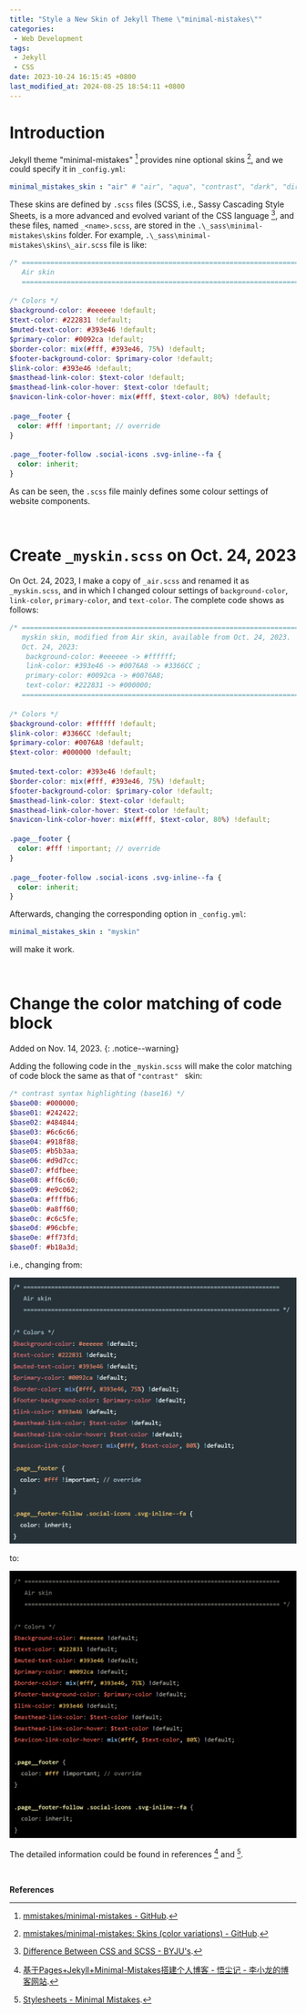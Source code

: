 ```yaml
---
title: "Style a New Skin of Jekyll Theme \"minimal-mistakes\""
categories:
 - Web Development
tags:
 - Jekyll
 - CSS
date: 2023-10-24 16:15:45 +0800
last_modified_at: 2024-08-25 18:54:11 +0800
---
```


# Introduction

Jekyll theme "minimal-mistakes" [^1] provides nine optional skins [^2], and we could specify it in `_config.yml`:

```yaml
minimal_mistakes_skin : "air" # "air", "aqua", "contrast", "dark", "dirt", "neon", "mint", "plum", "sunrise"
```

These skins are defined by `.scss` files (SCSS, i.e., Sassy Cascading Style Sheets, is a more advanced and evolved variant of the CSS language [^3], and these files, named `_<name>.scss`, are stored in the `.\_sass\minimal-mistakes\skins` folder. For example, `.\_sass\minimal-mistakes\skins\_air.scss` file is like:

```scss
/* ==========================================================================
   Air skin
   ========================================================================== */

/* Colors */
$background-color: #eeeeee !default;
$text-color: #222831 !default;
$muted-text-color: #393e46 !default;
$primary-color: #0092ca !default;
$border-color: mix(#fff, #393e46, 75%) !default;
$footer-background-color: $primary-color !default;
$link-color: #393e46 !default;
$masthead-link-color: $text-color !default;
$masthead-link-color-hover: $text-color !default;
$navicon-link-color-hover: mix(#fff, $text-color, 80%) !default;

.page__footer {
  color: #fff !important; // override
}

.page__footer-follow .social-icons .svg-inline--fa {
  color: inherit;
}
```

As can be seen, the `.scss` file mainly defines some colour settings of website components.

<br>

# Create `_myskin.scss` on Oct. 24, 2023

On Oct. 24, 2023, I make a copy of `_air.scss` and renamed it as `_myskin.scss`, and in which I changed colour settings of `background-color`, `link-color`, `primary-color`, and `text-color`. The complete code shows as follows:

```scss
/* ==========================================================================
   myskin skin, modified from Air skin, available from Oct. 24, 2023.
   Oct. 24, 2023:
    background-color: #eeeeee -> #ffffff;
    link-color: #393e46 -> #0076A8 -> #3366CC ;
    primary-color: #0092ca -> #0076A8;
    text-color: #222831 -> #000000;
   ========================================================================== */

/* Colors */
$background-color: #ffffff !default;
$link-color: #3366CC !default;
$primary-color: #0076A8 !default;
$text-color: #000000 !default;

$muted-text-color: #393e46 !default;
$border-color: mix(#fff, #393e46, 75%) !default;
$footer-background-color: $primary-color !default;
$masthead-link-color: $text-color !default;
$masthead-link-color-hover: $text-color !default;
$navicon-link-color-hover: mix(#fff, $text-color, 80%) !default;

.page__footer {
  color: #fff !important; // override
}

.page__footer-follow .social-icons .svg-inline--fa {
  color: inherit;
}
```

Afterwards, changing the corresponding option in `_config.yml`:

```yaml
minimal_mistakes_skin : "myskin"
```

will make it work.

<br>

# Change the color matching of code block

Added on Nov. 14, 2023.
{: .notice--warning}

Adding the following code in the `_myskin.scss` will make the color matching of code block the same as that of `"contrast" ` skin:

```scss
/* contrast syntax highlighting (base16) */
$base00: #000000;
$base01: #242422;
$base02: #484844;
$base03: #6c6c66;
$base04: #918f88;
$base05: #b5b3aa;
$base06: #d9d7cc;
$base07: #fdfbee;
$base08: #ff6c60;
$base09: #e9c062;
$base0a: #ffffb6;
$base0b: #a8ff60;
$base0c: #c6c5fe;
$base0d: #96cbfe;
$base0e: #ff73fd;
$base0f: #b18a3d;
```

i.e., changing from:

<img src="https://raw.githubusercontent.com/HelloWorld-1017/blog-images/main/imgs/202311141942472.png" alt="image-20231114194242380" style="zoom:50%;" />

to:

<img src="https://raw.githubusercontent.com/HelloWorld-1017/blog-images/main/imgs/202311141942728.png" alt="image-20231114194253691" style="zoom:50%;" />

The detailed information could be found in references [^4] and [^5].

<br>

**References**

[^1]: [mmistakes/minimal-mistakes - GitHub](https://github.com/mmistakes/minimal-mistakes). 
[^2]: [mmistakes/minimal-mistakes: Skins (color variations) - GitHub](https://github.com/mmistakes/minimal-mistakes).
[^3]: [Difference Between CSS and SCSS - BYJU's](https://byjus.com/gate/difference-between-css-and-scss/).
[^4]: [基于Pages+Jekyll+Minimal-Mistakes搭建个人博客 - 悟尘记 - 李小龙的博客网站](https://www.lixl.cn/2019/061036412.html#toc-heading-4).
[^5]: [Stylesheets - Minimal Mistakes](https://mmistakes.github.io/minimal-mistakes/docs/stylesheets/#colors).
